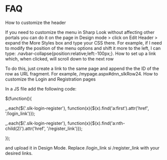 # FAQ

How to customize the header

If you need to customize the menu in Sharp Look without affecting other portals you can do it on the page in Design mode > click on Edit Header > expand the More Styles box and type your CSS there.  For example, if I need to modify the position of the menu options and shift it more to the left, I can type:
.navbar-collapse{position:relative;left:-100px;}.
How to set up a link which, when clicked, will scroll down to the next row

To do this, just create a link to the same page and append the the ID of the row as URL fragment. For example, /mypage.aspx#dnn_slkRow24.
How to customize the Login and Registration pages


In a JS file add the following code:

$(function(){

_.each($('.slk-login-register'), function(x){$(x).find('a:first').attr('href', '/login_link')});

_.each($('.slk-login-register'), function(x){$(x).find('a:nth-child(2)').attr('href', '/register_link')});

});

and upload it in Design Mode. Replace /login_link si /register_link with your desired links.
